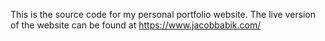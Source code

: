 This is the source code for my personal portfolio website. The live version of the website can be found at https://www.jacobbabik.com/

